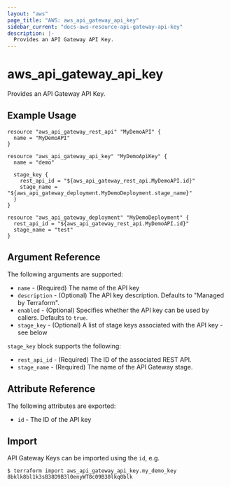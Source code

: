 ```yaml
---
layout: "aws"
page_title: "AWS: aws_api_gateway_api_key"
sidebar_current: "docs-aws-resource-api-gateway-api-key"
description: |-
  Provides an API Gateway API Key.
---
```


# aws\_api\_gateway\_api\_key

Provides an API Gateway API Key.

## Example Usage

```
resource "aws_api_gateway_rest_api" "MyDemoAPI" {
  name = "MyDemoAPI"
}

resource "aws_api_gateway_api_key" "MyDemoApiKey" {
  name = "demo"

  stage_key {
    rest_api_id = "${aws_api_gateway_rest_api.MyDemoAPI.id}"
    stage_name = "${aws_api_gateway_deployment.MyDemoDeployment.stage_name}"
  }
}

resource "aws_api_gateway_deployment" "MyDemoDeployment" {
  rest_api_id = "${aws_api_gateway_rest_api.MyDemoAPI.id}"
  stage_name = "test"
}
```

## Argument Reference

The following arguments are supported:

* `name` - (Required) The name of the API key
* `description` - (Optional) The API key description. Defaults to "Managed by Terraform".
* `enabled` - (Optional) Specifies whether the API key can be used by callers. Defaults to `true`.
* `stage_key` - (Optional) A list of stage keys associated with the API key - see below

`stage_key` block supports the following:

* `rest_api_id` - (Required) The ID of the associated REST API.
* `stage_name` - (Required) The name of the API Gateway stage.

## Attribute Reference

The following attributes are exported:

* `id` - The ID of the API key


## Import

API Gateway Keys can be imported using the `id`, e.g. 

```
$ terraform import aws_api_gateway_api_key.my_demo_key 8bklk8bl1k3sB38D9B3l0enyWT8c09B30lkq0blk
```